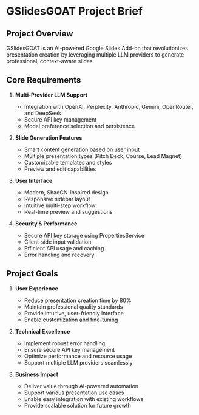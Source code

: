 # GSlidesGOAT Project Brief

## Project Overview
GSlidesGOAT is an AI-powered Google Slides Add-on that revolutionizes presentation creation by leveraging multiple LLM providers to generate professional, context-aware slides.

## Core Requirements
1. **Multi-Provider LLM Support**
   - Integration with OpenAI, Perplexity, Anthropic, Gemini, OpenRouter, and DeepSeek
   - Secure API key management
   - Model preference selection and persistence

2. **Slide Generation Features**
   - Smart content generation based on user input
   - Multiple presentation types (Pitch Deck, Course, Lead Magnet)
   - Customizable templates and styles
   - Preview and edit capabilities

3. **User Interface**
   - Modern, ShadCN-inspired design
   - Responsive sidebar layout
   - Intuitive multi-step workflow
   - Real-time preview and suggestions

4. **Security & Performance**
   - Secure API key storage using PropertiesService
   - Client-side input validation
   - Efficient API usage and caching
   - Error handling and recovery

## Project Goals
1. **User Experience**
   - Reduce presentation creation time by 80%
   - Maintain professional quality standards
   - Provide intuitive, user-friendly interface
   - Enable customization and fine-tuning

2. **Technical Excellence**
   - Implement robust error handling
   - Ensure secure API key management
   - Optimize performance and resource usage
   - Support multiple LLM providers seamlessly

3. **Business Impact**
   - Deliver value through AI-powered automation
   - Support various presentation use cases
   - Enable easy integration with existing workflows
   - Provide scalable solution for future growth 